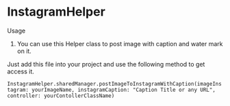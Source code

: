 # InstagramHelper

Usage
1. You can use this Helper class to post image with caption and water mark on it.

Just add this file into your project and use the following method to get access it.

`InstagramHelper.sharedManager.postImageToInstagramWithCaption(imageInstagram: yourImageName, instagramCaption: "Caption Title or any URL", controller: yourContollerClassName)`
